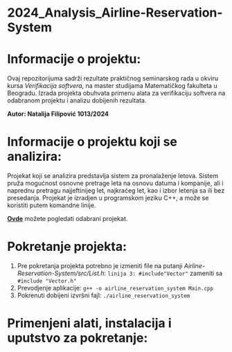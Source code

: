 # 2024_Analysis_Airline-Reservation-System

# Informacije o projektu: 
Ovaj repozitorijuma sadrži rezultate praktičnog seminarskog rada u okviru kursa *Verifikacija softvera*, na master studijama Matematičkog fakulteta u Beogradu. Izrada projekta obuhvata primenu alata za verifikaciju softvera na odabranom projektu i analizu dobijenih rezultata.

**Autor: Natalija Filipović 1013/2024**

# Informacije o projektu koji se analizira:

Projekat koji se analizira predstavlja sistem za pronalaženje letova. Sistem pruža mogućnost osnovne pretrage leta na osnovu datuma i kompanije, ali i naprednu pretragu najjeftinijeg let, najkraćeg let, kao i izbor letenja sa ili bez presedanja. 
Projekat je izradjen u programskom jeziku C++, a može se koristiti putem komandne linije.

**[Ovde](https://github.com/SameetAsadullah/Airline-Reservation-System)** možete pogledati odabrani projekat.

# Pokretanje projekta:

1. Pre pokretanja projekta potrebno je izmeniti file na putanji *Airline-Reservation-System/src/List.h*: ```linija 3: #include"Vector"``` zameniti sa ```#include "Vector.h"```
2. Prevodjenje aplikacije:
     ```g++ -o airline_reservation_system Main.cpp```
3. Pokrenuti dobijeni izvršni fajl:
     ```./airline_reservation_system```
     
     

# Primenjeni alati, instalacija i uputstvo za pokretanje:
